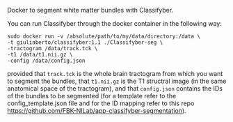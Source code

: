 Docker to segment white matter bundles with Classifyber.

You can run Classifyber through the docker container in the following way: 

```
sudo docker run -v /absolute/path/to/my/data/directory:/data \
-t giuliaberto/classifyber:1.1 ./Classifyber-seg \
-tractogram /data/track.tck \
-t1 /data/t1.nii.gz \
-config /data/config.json
```

provided that ```track.tck``` is the whole brain tractogram from which you want to segment the bundles, that ```t1.nii.gz``` is the T1 structral image (in the same anatomical space of the tractogram), and that ```config.json``` contains the IDs of the bundles to be segmented (for a template refer to the config_template.json file and for the ID mapping refer to this repo https://github.com/FBK-NILab/app-classifyber-segmentation).  
